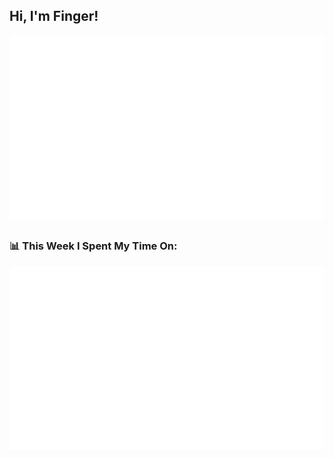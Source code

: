 <h2> Hi, I'm Finger!</h2>

<img align="right" src="https://raw.githubusercontent.com/spianmo/github-stats/master/generated/overview.svg#gh-light-mode-only">

<!-- <img align="right" height="160em" src="https://github-readme-stats-eight-theta.vercel.app/api/top-langs/?username=spianmo&layout=compact&langs_count=8&theme=algolia"/>	 -->
	
```go
package main

type Me struct {
	Name   string
	Job    string
	Code   string
	Skills string
}

func main() {
	me := &Me{
		Name:   "Finger",
		Job:    "Client-side Engineer",
		Code:   "Java, Kotlin, C#, Rust and C++ and Others",
		Skills: "Android, Security, Cross-platform client, NLP, CV, ASR ^o^",
	}
	_ = me
}
```


<h3>📊 This Week I Spent My Time On:</h3>
<img align='right' src="https://raw.githubusercontent.com/spianmo/github-stats/master/generated/languages.svg#gh-light-mode-only">

<!--START_SECTION:waka-->

```txt
Python                         15 hrs 27 mins  ██████████████████░░░░░░░   72.48 %
Kotlin                         2 hrs 26 mins   ███░░░░░░░░░░░░░░░░░░░░░░   11.44 %
Text                           1 hr 18 mins    █▓░░░░░░░░░░░░░░░░░░░░░░░   06.13 %
YAML                           1 hr 12 mins    █▒░░░░░░░░░░░░░░░░░░░░░░░   05.66 %
Java                           25 mins         ▒░░░░░░░░░░░░░░░░░░░░░░░░   01.98 %
```

<!--END_SECTION:waka-->
